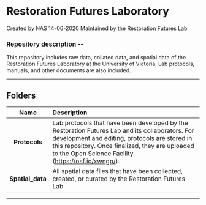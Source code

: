 # Restoration Futures Laboratory

Created by NAS 14-06-2020
Maintained by the Restoration Futures Lab

### Repository description --

This repository includes raw data, collated data, and spatial data of the Restoration Futures Laboratory at the University of Victoria. Lab protocols, manuals, and other documents are also included.

*** 

## Folders

| Name | Description |
| :---: | :--- |
| <b>Protocols</b> | Lab protocols that have been developed by the Restoration Futures Lab and its collaborators. For development and editing, protocols are stored in this repository. Once finalized, they are uploaded to the Open Science Facility (https://osf.io/xwngp/). |
| <b>Spatial_data</b> | All spatial data files that have been collected, created, or curated by the Restoration Futures Lab. |

*** 